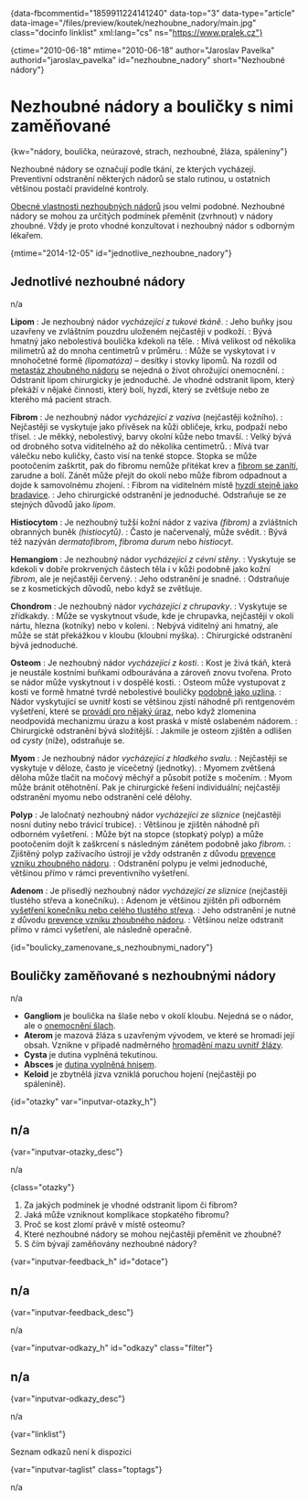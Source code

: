 
{data-fbcommentid="1859911224141240" data-top="3" data-type="article" data-image="/files/preview/koutek/nezhoubne_nadory/main.jpg" class="docinfo linklist" xml:lang="cs" ns="https://www.pralek.cz"}

{ctime="2010-06-18" mtime="2010-06-18" author="Jaroslav Pavelka" authorid="jaroslav\_pavelka" id="nezhoubne\_nadory" short="Nezhoubné nádory"}

# Nezhoubné nádory a bouličky s nimi zaměňované

<!-- generated attribute kw by user_udpatekw.sh on 2020-04-26, do not edit -->

{kw="nádory, boulička, neúrazové, strach, nezhoubné, žláza, spáleniny"}

Nezhoubné nádory se označují podle tkání, ze kterých vycházejí. Preventivní odstranění některých nádorů se stalo rutinou, u ostatních většinou postačí pravidelné kontroly.

[Obecné vlastnosti nezhoubných nádorů][1] jsou velmi podobné. Nezhoubné nádory se mohou za určitých podmínek přeměnit (zvrhnout) v nádory zhoubné. Vždy je proto vhodné konzultovat i nezhoubný nádor s odborným lékařem.

{mtime="2014-12-05" id="jednotlive\_nezhoubne\_nadory"}

## Jednotlivé nezhoubné nádory

n/a

**Lipom**
:   Je nezhoubný nádor _vycházející z tukové tkáně_.
:   Jeho buňky jsou uzavřeny ve zvláštním pouzdru uloženém nejčastěji v podkoží.
:   Bývá hmatný jako nebolestivá boulička kdekoli na těle.
:   Mívá velikost od několika milimetrů až do mnoha centimetrů v průměru.
:   Může se vyskytovat i v mnohočetné formě _(lipomatóza)_ – desítky i stovky lipomů. Na rozdíl od [metastáz zhoubného nádoru][1] se nejedná o život ohrožující onemocnění.
:   Odstranit lipom chirurgicky je jednoduché. Je vhodné odstranit lipom, který překáží v nějaké činnosti, který bolí, hyzdí, který se zvětšuje nebo ze kterého má pacient strach.

**Fibrom**
:   Je nezhoubný nádor _vycházející z vaziva_ (nejčastěji kožního).
:   Nejčastěji se vyskytuje jako přívěsek na kůži obličeje, krku, podpaží nebo třísel.
:   Je měkký, nebolestivý, barvy okolní kůže nebo tmavší.
:   Velký bývá od drobného sotva viditelného až do několika centimetrů.
:   Mívá tvar válečku nebo kuličky, často visí na tenké stopce. Stopka se může pootočením zaškrtit, pak do fibromu nemůže přitékat krev a [fibrom se zanítí][2], zarudne a bolí. Zánět může přejít do okolí nebo může fibrom odpadnout a dojde k samovolnému zhojení.
:   Fibrom na viditelném místě [hyzdí stejně jako bradavice][3].
:   Jeho chirurgické odstranění je jednoduché. Odstraňuje se ze stejných důvodů jako _lipom_.

**Histiocytom**
:   Je nezhoubný tužší kožní nádor z vaziva _(fibrom)_ a zvláštních obranných buněk _(histiocytů)_.
:   Často je načervenalý, může svědit.
:   Bývá též nazýván _dermatofibrom_, _fibroma durum_ nebo _histiocyt_.

**Hemangiom**
:   Je nezhoubný nádor _vycházející z cévní stěny_.
:   Vyskytuje se kdekoli v dobře prokrvených částech těla i v kůži podobně jako kožní _fibrom_, ale je nejčastěji červený.
:   Jeho odstranění je snadné.
:   Odstraňuje se z kosmetických důvodů, nebo když se zvětšuje.

**Chondrom**
:   Je nezhoubný nádor _vycházející z chrupavky_.
:   Vyskytuje se zřídkakdy.
:   Může se vyskytnout všude, kde je chrupavka, nejčastěji v okolí nártu, hlezna (kotníky) nebo v koleni.
:   Nebývá viditelný ani hmatný, ale může se stát překážkou v kloubu (kloubní myška).
:   Chirurgické odstranění bývá jednoduché.

**Osteom**
:   Je nezhoubný nádor _vycházející z kosti_.
:   Kost je živá tkáň, která je neustále kostními buňkami odbourávána a zároveň znovu tvořena. Proto se nádor může vyskytnout i v dospělé kosti.
:   Osteom může vystupovat z kosti ve formě hmatné tvrdé nebolestivé bouličky [podobně jako uzlina][4].
:   Nádor vyskytující se uvnitř kosti se většinou zjistí náhodně při rentgenovém vyšetření, které se [provádí pro nějaký úraz][5], nebo když zlomenina neodpovídá mechanizmu úrazu a kost praská v místě oslabeném nádorem.
:   Chirurgické odstranění bývá složitější.
:   Jakmile je osteom zjištěn a odlišen od _cysty_ (níže), odstraňuje se.

**Myom**
:   Je nezhoubný nádor _vycházející z hladkého svalu_.
:   Nejčastěji se vyskytuje v děloze, často je vícečetný (jednotky).
:   Myomem zvětšená děloha může tlačit na močový měchýř a působit potíže s močením.
:   Myom může bránit otěhotnění. Pak je chirurgické řešení individuální; nejčastěji odstranění myomu nebo odstranění celé dělohy.

**Polyp**
:   Je laločnatý nezhoubný nádor _vycházející ze sliznice_ (nejčastěji nosní dutiny nebo trávicí trubice).
:   Většinou je zjištěn náhodně při odborném vyšetření.
:   Může být na stopce (stopkatý polyp) a může pootočením dojít k zaškrcení s následným zánětem podobně jako _fibrom_.
:   Zjištěný polyp zažívacího ústrojí je vždy odstraněn z důvodu [prevence vzniku zhoubného nádoru][6].
:   Odstranění polypu je velmi jednoduché, většinou přímo v rámci preventivního vyšetření.

**Adenom**
:   Je přisedlý nezhoubný nádor _vycházející ze sliznice_ (nejčastěji tlustého střeva a konečníku).
:   Adenom je většinou zjištěn při odborném [vyšetření konečníku nebo celého tlustého střeva][7].
:   Jeho odstranění je nutné z důvodu [prevence vzniku zhoubného nádoru][8].
:   Většinou nelze odstranit přímo v rámci vyšetření, ale následně operačně.

{id="boulicky\_zamenovane\_s\_nezhoubnymi\_nadory"}

## Bouličky zaměňované s nezhoubnými nádory

n/a

  * **Gangliom** je boulička na šlaše nebo v okolí kloubu. Nejedná se o nádor, ale o [onemocnění šlach][9].
  * **Aterom** je mazová žláza s uzavřeným vývodem, ve které se hromadí její obsah. Vznikne v případě nadměrného [hromadění mazu uvnitř žlázy][10].
  * **Cysta** je dutina vyplněná tekutinou.
  * **Absces** je [dutina vyplněná hnisem][11].
  * **Keloid** je zbytnělá jizva vzniklá poruchou hojení (nejčastěji po spálenině).

{id="otazky" var="inputvar-otazky_h"}

## n/a

{var="inputvar-otazky_desc"}

n/a

{class="otazky"}

  1. Za jakých podmínek je vhodné odstranit lipom či fibrom?
  2. Jaká může vzniknout komplikace stopkatého fibromu?
  3. Proč se kost zlomí právě v místě osteomu?
  4. Které nezhoubné nádory se mohou nejčastěji přeměnit ve zhoubné?
  5. S čím bývají zaměňovány nezhoubné nádory?

{var="inputvar-feedback_h" id="dotace"}

## n/a

{var="inputvar-feedback_desc"}

n/a

{var="inputvar-odkazy_h" id="odkazy" class="filter"}

## n/a

{var="inputvar-odkazy_desc"}

n/a

{var="linklist"}

Seznam odkazů není k dispozici

{var="inputvar-taglist" class="toptags"}

n/a

 [1]: nezhoubny_nebo_zhoubny_nador
 [2]: zanet
 [3]: znamenko-bradavice-rakovina
 [4]: lymfaticke_uzliny
 [5]: zlomeniny_kosti
 [6]: rakovina_tlusteho_streva_a_konecniku
 [7]: krvaceni_z_konecniku
 [8]: odhaleni_rakoviny
 [9]: onemocneni_slach
 [10]: akne
 [11]: bolest_v_krku_angina

